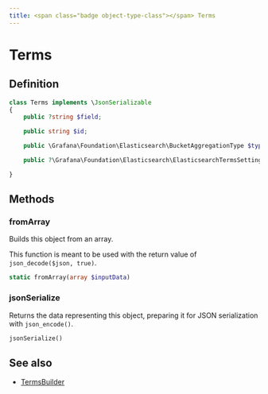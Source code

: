 ```yaml
---
title: <span class="badge object-type-class"></span> Terms
---
```

# <span class="badge object-type-class"></span> Terms

## Definition

```php
class Terms implements \JsonSerializable
{
    public ?string $field;

    public string $id;

    public \Grafana\Foundation\Elasticsearch\BucketAggregationType $type;

    public ?\Grafana\Foundation\Elasticsearch\ElasticsearchTermsSettings $settings;

}
```
## Methods

### <span class="badge object-method"></span> fromArray

Builds this object from an array.

This function is meant to be used with the return value of `json_decode($json, true)`.

```php
static fromArray(array $inputData)
```

### <span class="badge object-method"></span> jsonSerialize

Returns the data representing this object, preparing it for JSON serialization with `json_encode()`.

```php
jsonSerialize()
```

## See also

 * <span class="badge builder"></span> [TermsBuilder](./builder-TermsBuilder.md)
